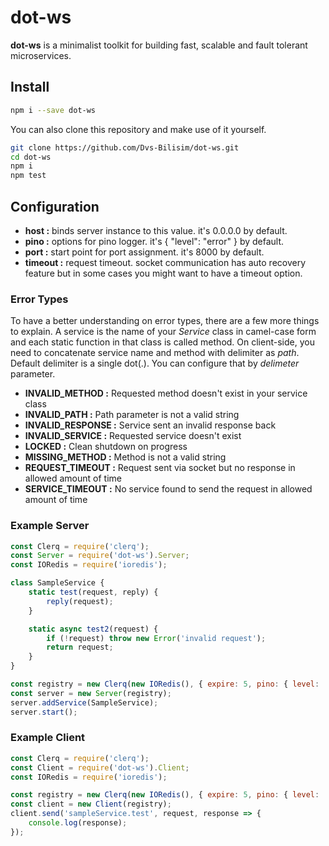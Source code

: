# dot-ws

**dot-ws** is a minimalist toolkit for building fast, scalable and fault tolerant microservices.

## Install

```bash
npm i --save dot-ws
```

You can also clone this repository and make use of it yourself.

```bash
git clone https://github.com/Dvs-Bilisim/dot-ws.git
cd dot-ws
npm i
npm test
```

## Configuration

- **host        :** binds server instance to this value. it's 0.0.0.0 by default.
- **pino        :** options for pino logger. it's { "level": "error" } by default.
- **port        :** start point for port assignment. it's 8000 by default.
- **timeout     :** request timeout.
                    socket communication has auto recovery feature but in some cases you might want to have a timeout option.

### Error Types

To have a better understanding on error types, there are a few more things to explain.
A service is the name of your *Service* class in camel-case form and each static function in that class is called method.
On client-side, you need to concatenate service name and method with delimiter as *path*. Default delimiter is a single dot(.).
You can configure that by *delimeter* parameter.

- **INVALID_METHOD      :** Requested method doesn't exist in your service class
- **INVALID_PATH        :** Path parameter is not a valid string
- **INVALID_RESPONSE    :** Service sent an invalid response back
- **INVALID_SERVICE     :** Requested service doesn't exist
- **LOCKED              :** Clean shutdown on progress
- **MISSING_METHOD      :** Method is not a valid string
- **REQUEST_TIMEOUT     :** Request sent via socket but no response in allowed amount of time
- **SERVICE_TIMEOUT     :** No service found to send the request in allowed amount of time

### Example Server

```js
const Clerq = require('clerq');
const Server = require('dot-ws').Server;
const IORedis = require('ioredis');

class SampleService {
    static test(request, reply) {
        reply(request);
    }

    static async test2(request) {
        if (!request) throw new Error('invalid request');
        return request;
    }
}

const registry = new Clerq(new IORedis(), { expire: 5, pino: { level: 'error' } });
const server = new Server(registry);
server.addService(SampleService);
server.start();
```

### Example Client

```js
const Clerq = require('clerq');
const Client = require('dot-ws').Client;
const IORedis = require('ioredis');

const registry = new Clerq(new IORedis(), { expire: 5, pino: { level: 'error' } });
const client = new Client(registry);
client.send('sampleService.test', request, response => {
    console.log(response);
});
```
